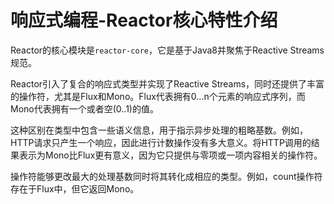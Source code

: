 # 响应式编程-Reactor核心特性介绍

Reactor的核心模块是`reactor-core`，它是基于Java8并聚焦于Reactive Streams规范。

Reactor引入了复合的响应式类型并实现了Reactive Streams，同时还提供了丰富的操作符，尤其是Flux和Mono。Flux代表拥有0...n个元素的响应式序列，而Mono代表拥有一个或者空(0..1)的值。

这种区别在类型中包含一些语义信息，用于指示异步处理的粗略基数。例如，HTTP请求只产生一个响应，因此进行计数操作没有多大意义。将HTTP调用的结果表示为Mono<HttpResponse>比Flux<HttpResponse>更有意义，因为它只提供与零项或一项内容相关的操作符。

操作符能够更改最大的处理基数同时将其转化成相应的类型。例如，count操作符存在于Flux中，但它返回Mono<Long>。